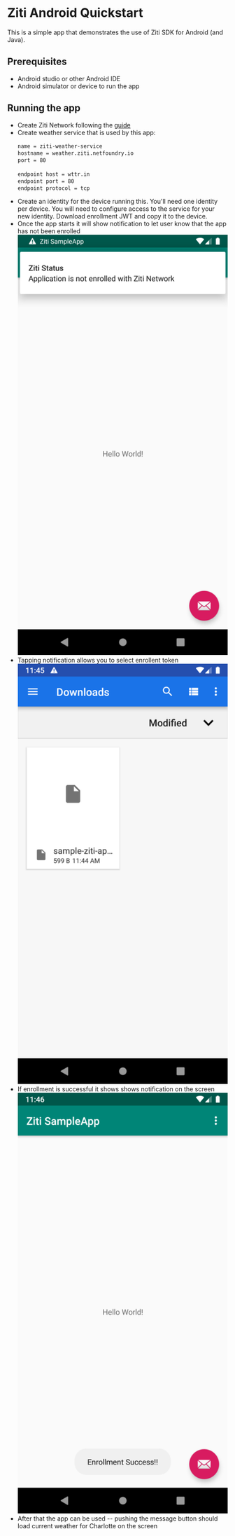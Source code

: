 # Ziti Android Quickstart

This is a simple app that demonstrates the use of Ziti SDK for Android (and Java).

## Prerequisites
* Android studio or other Android IDE
* Android simulator or device to run the app

## Running the app

* Create Ziti Network following the [guide](https://netfoundry.github.io/ziti-doc/ziti/quickstarts/networks-overview.html)
* Create weather service that is used by this app:
  ```
  name = ziti-weather-service
  hostname = weather.ziti.netfoundry.io
  port = 80
  
  endpoint host = wttr.in
  endpoint port = 80
  endpoint protocol = tcp
  ```
* Create an identity for the device running this. You'll need one identity per device.
  You will need to configure access to the service for your new identity.
  Download enrollment JWT and copy it to the device.
* Once the app starts it will show notification to let user know that the app has not been enrolled
  ![no-enrollment](doc/no-enrollment.png)
* Tapping notification allows you to select enrollent token
  ![pick-jwt](doc/pick-jwt.png)
*  If enrollment is successful it shows shows notification on the screen
  ![success](doc/enrollment-success.png)
* After that the app can be used -- pushing the message button should load current weather 
  for Charlotte on the screen